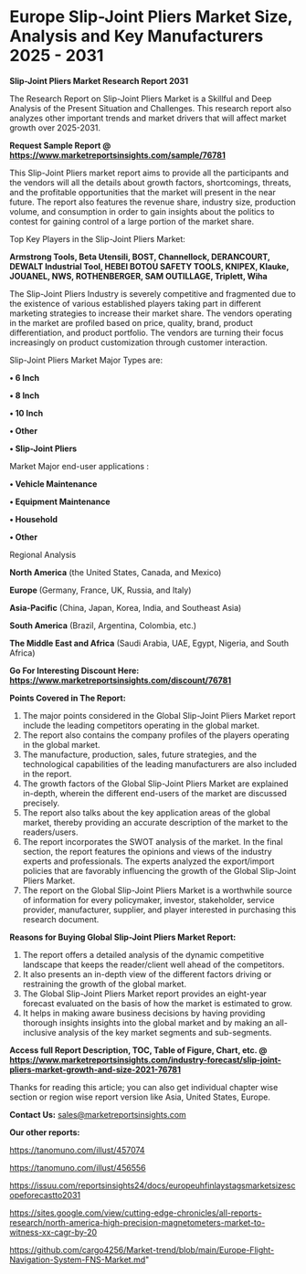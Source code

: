# Europe Slip-Joint Pliers Market Size, Analysis and Key Manufacturers 2025 - 2031

<strong>Slip-Joint Pliers Market Research Report 2031</strong>

The Research Report on Slip-Joint Pliers Market is a Skillful and Deep Analysis of the Present Situation and Challenges. This research report also analyzes other important trends and market drivers that will affect market growth over 2025-2031.

<strong>Request Sample Report @ <a href=https://www.marketreportsinsights.com/sample/76781>https://www.marketreportsinsights.com/sample/76781</a></strong>

This Slip-Joint Pliers market report aims to provide all the participants and the vendors will all the details about growth factors, shortcomings, threats, and the profitable opportunities that the market will present in the near future. The report also features the revenue share, industry size, production volume, and consumption in order to gain insights about the politics to contest for gaining control of a large portion of the market share.

Top Key Players in the Slip-Joint Pliers Market:

<strong>Armstrong Tools, Beta Utensili, BOST, Channellock, DERANCOURT, DEWALT Industrial Tool, HEBEI BOTOU SAFETY TOOLS, KNIPEX, Klauke, JOUANEL, NWS, ROTHENBERGER, SAM OUTILLAGE, Triplett, Wiha</strong>

The Slip-Joint Pliers Industry is severely competitive and fragmented due to the existence of various established players taking part in different marketing strategies to increase their market share. The vendors operating in the market are profiled based on price, quality, brand, product differentiation, and product portfolio. The vendors are turning their focus increasingly on product customization through customer interaction.

Slip-Joint Pliers Market Major Types are:

<strong>• 6 Inch

• 8 Inch

• 10 Inch

• Other

• Slip-Joint Pliers</strong>

Market Major end-user applications :

<strong>• Vehicle Maintenance

• Equipment Maintenance

• Household

• Other</strong>

Regional Analysis

</u><strong><b>North America</b></strong> (the United States, Canada, and Mexico)

<strong><b>Europe </b></strong>(Germany, France, UK, Russia, and Italy)

<strong><b>Asia-Pacific</b></strong> (China, Japan, Korea, India, and Southeast Asia)

<strong><b>South America</b></strong> (Brazil, Argentina, Colombia, etc.)

<strong><b>The Middle East and Africa</b></strong> (Saudi Arabia, UAE, Egypt, Nigeria, and South Africa)

<strong>Go For Interesting Discount Here: <a href=https://www.marketreportsinsights.com/discount/76781>https://www.marketreportsinsights.com/discount/76781</a></strong>

<strong>Points Covered in The Report:</strong>
<ol>
  <li>The major points considered in the Global Slip-Joint Pliers Market report include the leading competitors operating in the global market.</li>
  <li>The report also contains the company profiles of the players operating in the global market.</li>
  <li>The manufacture, production, sales, future strategies, and the technological capabilities of the leading manufacturers are also included in the report.</li>
  <li>The growth factors of the Global Slip-Joint Pliers Market are explained in-depth, wherein the different end-users of the market are discussed precisely.</li>
  <li>The report also talks about the key application areas of the global market, thereby providing an accurate description of the market to the readers/users.</li>
  <li>The report incorporates the SWOT analysis of the market. In the final section, the report features the opinions and views of the industry experts and professionals. The experts analyzed the export/import policies that are favorably influencing the growth of the Global Slip-Joint Pliers Market.</li>
  <li>The report on the Global Slip-Joint Pliers Market is a worthwhile source of information for every policymaker, investor, stakeholder, service provider, manufacturer, supplier, and player interested in purchasing this research document.</li>
</ol>
<strong>Reasons for Buying Global Slip-Joint Pliers Market Report:</strong>

<ol>
  <li>The report offers a detailed analysis of the dynamic competitive landscape that keeps the reader/client well ahead of the competitors.</li>
  <li>It also presents an in-depth view of the different factors driving or restraining the growth of the global market.</li>
  <li>The Global Slip-Joint Pliers Market report provides an eight-year forecast evaluated on the basis of how the market is estimated to grow.</li>
  <li>It helps in making aware business decisions by having providing thorough insights insights into the global market and by making an all-inclusive analysis of the key market segments and sub-segments.</li>
</ol>
<strong>Access full Report Description, TOC, Table of Figure, Chart, etc. @ <a href=https://www.marketreportsinsights.com/industry-forecast/slip-joint-pliers-market-growth-and-size-2021-76781>https://www.marketreportsinsights.com/industry-forecast/slip-joint-pliers-market-growth-and-size-2021-76781</a></strong>


Thanks for reading this article; you can also get individual chapter wise section or region wise report version like Asia, United States, Europe.

<strong>Contact Us:</strong>
sales@marketreportsinsights.com

<strong>Our other reports:</strong>

<a href=https://tanomuno.com/illust/457074>https://tanomuno.com/illust/457074</a>

<a href=https://tanomuno.com/illust/456556>https://tanomuno.com/illust/456556</a>

<a href=https://issuu.com/reportsinsights24/docs/europeuhfinlaystagsmarketsizescopeforecastto2031>https://issuu.com/reportsinsights24/docs/europeuhfinlaystagsmarketsizescopeforecastto2031</a>

<a href=https://sites.google.com/view/cutting-edge-chronicles/all-reports-research/north-america-high-precision-magnetometers-market-to-witness-xx-cagr-by-20>https://sites.google.com/view/cutting-edge-chronicles/all-reports-research/north-america-high-precision-magnetometers-market-to-witness-xx-cagr-by-20</a>

<a href=https://github.com/cargo4256/Market-trend/blob/main/Europe-Flight-Navigation-System-FNS-Market.md>https://github.com/cargo4256/Market-trend/blob/main/Europe-Flight-Navigation-System-FNS-Market.md</a>"
